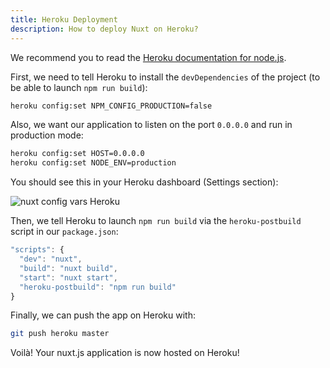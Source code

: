 ```yaml
---
title: Heroku Deployment
description: How to deploy Nuxt on Heroku?
---
```


We recommend you to read the [Heroku documentation for node.js](https://devcenter.heroku.com/articles/nodejs-support).

First, we need to tell Heroku to install the `devDependencies` of the project (to be able to launch `npm run build`):
```bash
heroku config:set NPM_CONFIG_PRODUCTION=false
```

Also, we want our application to listen on the port `0.0.0.0` and run in production mode:
```bash
heroku config:set HOST=0.0.0.0
heroku config:set NODE_ENV=production
```

You should see this in your Heroku dashboard (Settings section):

![nuxt config vars Heroku](https://i.imgur.com/EEKl6aS.png)

Then, we tell Heroku to launch `npm run build` via the `heroku-postbuild` script in our `package.json`:
```js
"scripts": {
  "dev": "nuxt",
  "build": "nuxt build",
  "start": "nuxt start",
  "heroku-postbuild": "npm run build"
}
```

Finally, we can push the app on Heroku with:
```bash
git push heroku master
```

Voilà! Your nuxt.js application is now hosted on Heroku!
